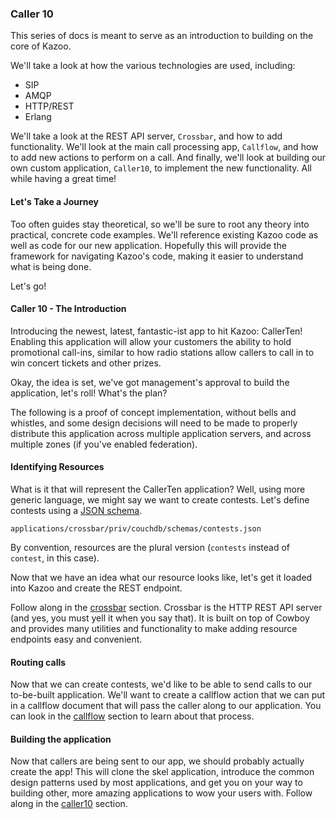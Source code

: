 ### Caller 10

This series of docs is meant to serve as an introduction to building on the core of Kazoo.

We'll take a look at how the various technologies are used, including:

* SIP
* AMQP
* HTTP/REST
* Erlang

We'll take a look at the REST API server, `Crossbar`, and how to add functionality. We'll look at the main call processing app, `Callflow`, and how to add new actions to perform on a call. And finally, we'll look at building our own custom application, `Caller10`, to implement the new functionality. All while having a great time!

#### Let's Take a Journey

Too often guides stay theoretical, so we'll be sure to root any theory into practical, concrete code examples. We'll reference existing Kazoo code as well as code for our new application. Hopefully this will provide the framework for navigating Kazoo's code, making it easier to understand what is being done.

Let's go!

#### Caller 10 - The Introduction

Introducing the newest, latest, fantastic-ist app to hit Kazoo: CallerTen! Enabling this application will allow your customers the ability to hold promotional call-ins, similar to how radio stations allow callers to call in to win concert tickets and other prizes.

Okay, the idea is set, we've got management's approval to build the application, let's roll! What's the plan?

The following is a proof of concept implementation, without bells and whistles, and some design decisions will need to be made to properly distribute this application across multiple application servers, and across multiple zones (if you've enabled federation).

#### Identifying Resources

What is it that will represent the CallerTen application? Well, using more generic language, we might say we want to create contests. Let's define contests using a [JSON schema](http://json-schema.org/).

`applications/crossbar/priv/couchdb/schemas/contests.json`

By convention, resources are the plural version (`contests` instead of `contest`, in this case).

Now that we have an idea what our resource looks like, let's get it loaded into Kazoo and create the REST endpoint.

Follow along in the [crossbar](./crossbar.md) section. Crossbar is the HTTP REST API server (and yes, you must yell it when you say that). It is built on top of Cowboy and provides many utilities and functionality to make adding resource endpoints easy and convenient.

#### Routing calls

Now that we can create contests, we'd like to be able to send calls to our to-be-built application. We'll want to create a callflow action that we can put in a callflow document that will pass the caller along to our application. You can look in the [callflow](./callflow.md) section to learn about that process.

#### Building the application

Now that callers are being sent to our app, we should probably actually create the app! This will clone the skel application, introduce the common design patterns used by most applications, and get you on your way to building other, more amazing applications to wow your users with. Follow along in the [caller10](./caller10.md) section.
